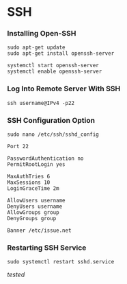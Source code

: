 # SSH

### Installing Open-SSH

```
sudo apt-get update
sudo apt-get install openssh-server
```

```
systemctl start openssh-server
systemctl enable openssh-server
```

### Log Into Remote Server With SSH

```
ssh username@IPv4 -p22
```

### SSH Configuration Option

```
sudo nano /etc/ssh/sshd_config
```

```
Port 22

PasswordAuthentication no
PermitRootLogin yes

MaxAuthTries 6 
MaxSessions 10
LoginGraceTime 2m

AllowUsers username
DenyUsers username
AllowGroups group
DenyGroups group 

Banner /etc/issue.net
```

### Restarting SSH Service 
```
sudo systemctl restart sshd.service
```

*tested*
